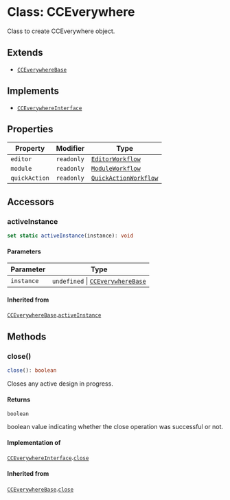 # Class: CCEverywhere

Class to create CCEverywhere object.

## Extends

- [`CCEverywhereBase`](../../../CCEverywhereBase/classes/CCEverywhereBase.md)

## Implements

- [`CCEverywhereInterface`](../../CCEverywhere.types/interfaces/CCEverywhereInterface.md)

## Properties

| Property | Modifier | Type |
| ------ | ------ | ------ |
| `editor` | `readonly` | [`EditorWorkflow`](../../../workflows/3p/EditorWorkflow/classes/editor-workflow/index.md) |
| `module` | `readonly` | [`ModuleWorkflow`](../../../workflows/3p/ModuleWorkflow/classes/module-workflow.md) |
| `quickAction` | `readonly` | [`QuickActionWorkflow`](../../../workflows/3p/QuickActionWorkflow/classes/quick-action-workflow.md) |

## Accessors

### activeInstance

```ts
set static activeInstance(instance): void
```

#### Parameters

| Parameter | Type |
| ------ | ------ |
| `instance` | `undefined` \| [`CCEverywhereBase`](../../../CCEverywhereBase/classes/CCEverywhereBase.md) |

#### Inherited from

[`CCEverywhereBase`](../../../CCEverywhereBase/classes/CCEverywhereBase.md).[`activeInstance`](../../../CCEverywhereBase/classes/CCEverywhereBase.md#activeinstance)

## Methods

### close()

```ts
close(): boolean
```

Closes any active design in progress.

#### Returns

`boolean`

boolean value indicating whether the close operation was successful or not.

#### Implementation of

[`CCEverywhereInterface`](../../CCEverywhere.types/interfaces/CCEverywhereInterface.md).[`close`](../../CCEverywhere.types/interfaces/CCEverywhereInterface.md#close)

#### Inherited from

[`CCEverywhereBase`](../../../CCEverywhereBase/classes/CCEverywhereBase.md).[`close`](../../../CCEverywhereBase/classes/CCEverywhereBase.md#close)
